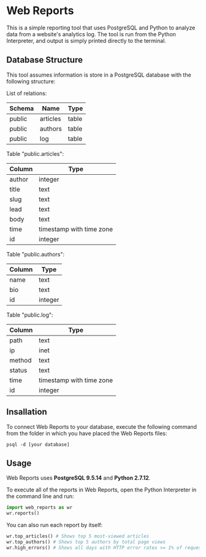 # Web Reports

This is a simple reporting tool that uses PostgreSQL and Python to analyze
data from a website's analytics log. The tool is run from the Python
Interpreter, and output is simply printed directly to the terminal.

## Database Structure

This tool assumes information is store in a PostgreSQL database with the
following structure:

List of relations:

Schema  |   Name   | Type  
--------|----------|-------
public  | articles | table
public  | authors  | table
public  | log      | table

Table "public.articles":

Column |           Type          
-------|--------------------------
author | integer                 
title  | text                    
slug   | text                    
lead   | text                    
body   | text                    
time   | timestamp with time zone
id     | integer                  

Table "public.authors":

Column |  Type   
-------|---------
name   | text    
bio    | text    
id     | integer

Table "public.log":

Column |           Type           
-------|--------------------------
path   | text                     
ip     | inet                     
method | text                     
status | text                     
time   | timestamp with time zone
id     | integer                  

## Insallation

To connect Web Reports to your database, execute the following command from the
folder in which you have placed the Web Reports files:

    psql -d [your database]

## Usage

Web Reports uses **PostgreSQL 9.5.14** and **Python 2.7.12**.

To execute all of the reports in Web Reports, open the Python Interpreter in
the command line and run:

```python
import web_reports as wr
wr.reports()
```

You can also run each report by itself:
```python
wr.top_articles() # Shows top 5 most-viewed articles
wr.top_authors() # Shows top 5 authors by total page views
wr.high_errors() # Shows all days with HTTP error rates >= 1% of requests
```

